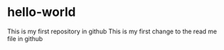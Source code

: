 # hello-world
This is my first repository in github
This is my first change to the read me file in github
